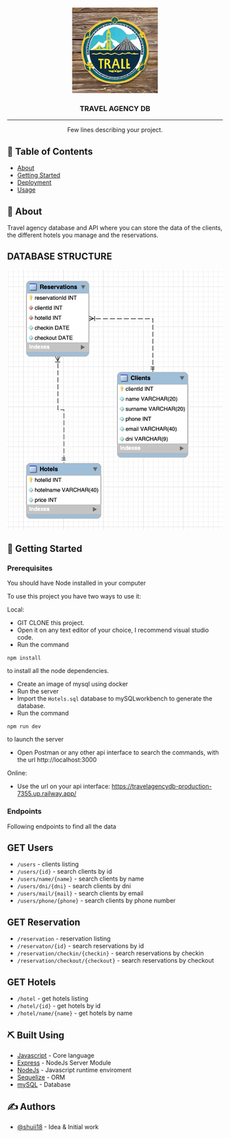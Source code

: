 <p align="center">
  <a href="" rel="noopener">
 <img width=200px height=200px src="./imgs/logo.png" alt="Project logo"></a>
</p>

<h3 align="center">TRAVEL AGENCY DB</h3>

---

<p align="center"> Few lines describing your project.
    <br> 
</p>

## 📝 Table of Contents

- [About](#about)
- [Getting Started](#getting_started)
- [Deployment](#deployment)
- [Usage](#usage)

## 🧐 About <a name = "about"></a>

Travel agency database and API where you can store the data of the clients, the different hotels you manage and the reservations.

## DATABASE STRUCTURE

<img src="./imgs/Diagrama.png">

## 🏁 Getting Started <a name = "getting_started"></a>

### Prerequisites

You should have Node installed in your computer

To use this project you have two ways to use it:

Local:

- GIT CLONE this project.
- Open it on any text editor of your choice, I recommend visual studio code.
- Run the command

```
npm install
```

to install all the node dependencies.

- Create an image of mysql using docker
- Run the server
- Import the `Hotels.sql` database to mySQLworkbench to generate the database.
- Run the command

```
npm run dev
```

to launch the server

- Open Postman or any other api interface to search the commands, with the url http://localhost:3000

Online:

- Use the url on your api interface: https://travelagencydb-production-7355.up.railway.app/

### Endpoints

Following endpoints to find all the data

## GET Users

- `/users` - clients listing
- `/users/{id}` - search clients by id
- `/users/name/{name}` - search clients by name
- `/users/dni/{dni}` - search clients by dni
- `/users/mail/{mail}` - search clients by email
- `/users/phone/{phone}` - search clients by phone number

## GET Reservation

- `/reservation` - reservation listing
- `/reservaton/{id}` - search reservations by id
- `/reservation/checkin/{checkin}` - search reservations by checkin
- `/reservation/checkout/{checkout}` - search reservations by checkout

## GET Hotels

- `/hotel` - get hotels listing
- `/hotel/{id}` - get hotels by id
- `/hotel/name/{name}` - get hotels by name

## ⛏️ Built Using <a name = "built_using"></a>

- [Javascript](https://www.mongodb.com/) - Core language
- [Express](https://expressjs.com/) - NodeJs Server Module
- [NodeJs](https://nodejs.org/en/) - Javascript runtime enviroment
- [Sequelize](https://sequelize.org) - ORM
- [mySQL](https://mysql.org) - Database

## ✍️ Authors <a name = "authors"></a>

- [@shuii18](https://github.com/shuii18) - Idea & Initial work
